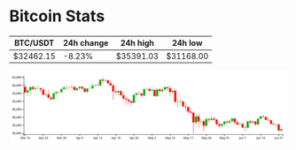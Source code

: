 # Bitcoin Stats

BTC/USDT|24h change|24h high|24h low|
|---|---|---|---|
|$32462.15|-8.23%|$35391.03|$31168.00|

<img src="./chart.svg">
